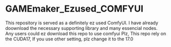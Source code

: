# GAMEmaker_Ezused_COMFYUI
This repository is served as a definitely ez used ComfyUI. I have already doownload the necessary supporting library and many essencial nodes. Any users could ez download this repo to use comfyui
Plz, This repo rely on the CUDA17, If you use other setting, plz change it to the 17.0

